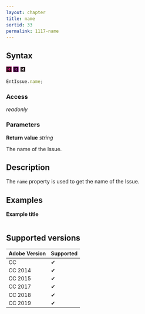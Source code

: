 ```yaml
---
layout: chapter
title: name
sortid: 33
permalink: 1117-name
---
```

## Syntax

![](../../images/indesign.png "InDesign") ![](../../images/incopy.png "InCopy") ![](../../images/indesignserver.png "InDesign Server")
```javascript
EntIssue.name;
```

### Access

*readonly*

### Parameters

**Return value** *string*

The name of the Issue.

## Description

The `name` property is used to get the name of the Issue.

## Examples

**Example title**

```javascript
```

## Supported versions

| Adobe Version | Supported |
|---------------|---------|
| CC            | ✔       |
| CC 2014       | ✔       |
| CC 2015       | ✔       |
| CC 2017       | ✔       |
| CC 2018       | ✔       |
| CC 2019       | ✔       |